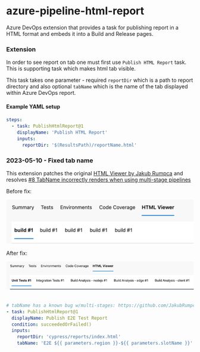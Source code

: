 # azure-pipeline-html-report


Azure DevOps extension that provides a task for publishing report in a HTML format and embeds it into a Build and Release pages.

### Extension

In order to see report on tab one must first use `Publish HTML Report` task. This is supporting task which makes html tab visible.

This task takes one parameter - required `reportDir` which is a path to report directory and also optional `tabName` which is the name of the tab displayed within Azure DevOps report. 
#### Example YAML setup

```YAML
steps:
  - task: PublishHtmlReport@1
    displayName: 'Publish HTML Report'
    inputs:
      reportDir: '$(ResultsPath)/reportName.html'
```

### 2023-05-10 - Fixed tab name

This extension patches the original [HTML Viewer by Jakub Rumpca](https://marketplace.visualstudio.com/items?itemName=JakubRumpca.azure-pipelines-html-report) and resolves [#8 TabName incorrectly renders when using multi-stage pipelines](https://github.com/JakubRumpca/azure-pipeline-html-report/issues/8)

Before fix:

![githubIssue8.png](https://github.com/FreakinWard/azure-pipeline-html-report/blob/main/docs/githubIssue8.png?raw=true)

After fix:

![githubIssue8-fixed.png](https://github.com/FreakinWard/azure-pipeline-html-report/blob/main/docs/githubIssue8-fixed.png?raw=true)

```yaml

# tabName has a known bug w/multi-stages: https://github.com/JakubRumpca/azure-pipeline-html-report/issues/8
- task: PublishHtmlReport@1
  displayName: Publish E2E Test Report
  condition: succeededOrFailed()
  inputs:
    reportDir: 'cypress/reports/index.html'
    tabName: 'E2E ${{ parameters.region }}-${{ parameters.slotName }}'

```

